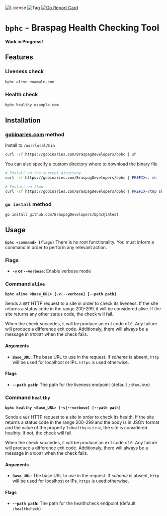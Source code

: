 ![License](https://img.shields.io/github/license/BraspagDevelopers/bphc.svg?style=flat-square)
![Tag](https://img.shields.io/github/tag/BraspagDevelopers/bphc.svg?style=flat-square)
[![Go Report Card](https://goreportcard.com/badge/github.com/BraspagDevelopers/bphc?style-flat-square)](https://goreportcard.com/report/github.com/BraspagDevelopers/bphc)

`bphc` - Braspag Health Checking Tool
==============================

**Work in Progress!**

## Features

### Liveness check
```bash
bphc alive example.com
``` 

### Health check
```bash
bphc healthy example.com
``` 

## Installation

### [gobinaries.com](https://gobinaries.com) method

Install to `/usr/local/bin`
```bash
curl -sf https://gobinaries.com/BraspagDevelopers/bphc | sh
```

You can also specify a custom directory where to download the binary file
```bash
# Install on the current directory
curl -sf https://gobinaries.com/BraspagDevelopers/bphc | PREFIX=. sh
```
```bash
# Install on /tmp
curl -sf https://gobinaries.com/BraspagDevelopers/bphc | PREFIX=/tmp sh
```

### `go install` method
```bash
go install github.com/BraspagDevelopers/bphc@latest
```

## Usage
**`bphc <command> [flags]`** 
There is no root functionality. You must inform a command in order to perform any relevant action.

### Flags
* **`-v` or `--verbose`:** Enable verbose mode

### Command `alive`
**`bphc alive <Base_URL> [-v|--verbose] [--path path]`**

Sends a `GET` HTTP request to a site in order to check its liveness.
If the site returns a status code in the range 200-299, it will be considered alive.
If the site returns any other status code, the check will fail.

When the check succedes, it will be produce an exit code of `0`. Any failure will produce a difference exit code. Additionaly, there will always be a message in `STDOUT` when the check fails.
#### Arguments
* **`Base_URL`:** The base URL to use in the request. If _scheme_ is absent, `http` will be used for localhost or IPs. `https` is used otherwise.

#### Flags
* **`--path path`:** The path for the liveness endpoint (default `/dfom.htm`)

### Command `healthy`
**`bphc healthy <Base_URL> [-v|--verbose] [--path path]`**

Sends a `GET` HTTP request to a site in order to check its health.
If the site returns a status code in the range 200-299 and the body is in JSON format and the value of the property `IsHealthy` is `true`, the site is considered healhty.
If not, the check will fail.

When the check succedes, it will be produce an exit code of `0`. Any failure will produce a difference exit code. Additionaly, there will always be a message in `STDOUT` when the check fails.
#### Arguments
* **`Base_URL`:** The base URL to use in the request. If _scheme_ is absent, `http` will be used for localhost or IPs. `https` is used otherwise.

#### Flags
* **`--path path`:** The path for the healthcheck endpoint (default `/healthcheck`)

